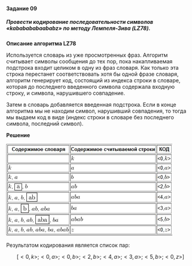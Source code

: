 #### Задание 09

##### Провести кодирование последовательности символов «kababababaababz» по методу Лемпеля-Зива (LZ78).

**Описание алгоритма LZ78**

Используется словарь из уже просмотренных фраз. Алгоритм считывает символы сообщения до тех пор, пока накапливаемая подстрока входит целиком в одну из фраз словаря. Как только эта строка перестанет соответствовать хотя бы одной фразе словаря, алгоритм генерирует код, состоящий из индекса строки в словаре, которая до последнего введенного символа содержала входную строку, и символа, нарушившего совпадение.

Затем в словарь добавляется введенная подстрока. Если в конце алгоритма мы не находим символ, нарушивший совпадения, то тогда мы выдаем код в виде (индекс строки в словаре без последнего символа, последний символ).

**Решение**

![Screenshot_1](./Practice_09/Screenshot_1.png)

Результатом кодирования является список пар:

$$
[<0,k>;<0,a>;<0,b>;<2,b>;<4,a>;<3,a>;<5,b>;<0,z>]
$$